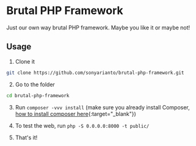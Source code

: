 # Brutal PHP Framework
Just our own way brutal PHP framework. Maybe you like it or maybe not!

## Usage
1. Clone it

```bash
git clone https://github.com/sonyarianto/brutal-php-framework.git
```

2. Go to the folder

```bash
cd brutal-php-framework
```

3. Run `composer -vvv install` (make sure you already install Composer, [how to install composer here](https://getcomposer.org/download/){:target="_blank"})

4. To test the web, run `php -S 0.0.0.0:8000 -t public/`

5. That's it!

